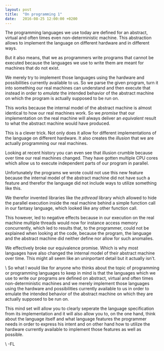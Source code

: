 ```yaml
---
layout: post
title:  "On programming 1"
date:   2016-08-25 12:00:00 +0200
---
```

The programming languages we use today are defined for an abstract,
virtual and often times even non-deterministic machine.
This abstraction allows to implement the language on different hardware
and in different ways.

But it also means, that we as programmers write programs
that cannot be executed because the languages we use to
write them are meant for machines that do not exist.

We merely try to implement those languages using the hardware
and possibilities currently available to us. So we parse the
given program, turn it into something our real machines can understand
and then execute that instead in order to *emulate* the intended
behavior of the abstract machine on which the program is actually
supposed to be run on.

This works because the internal model of the abstract machine is
almost identical to how our real machines work.
So we *promise* that our implementation on the real machine will
always deliver an *equivalent* result to what the abstract machine
would have produced.

This is a clever trick. Not only does it allow for different
implementations of the language on different hardware. It also
creates the *illusion* that we are actually programming our
real machines.

Looking at recent history you can even see that illusion crumble
because over time our real machines changed. They have gotten
multiple CPU cores which allow us to execute independent parts
of our program in parallel.

Unfortunately the programs we wrote could not use this new feature
because the internal model of the abstract machine did not have such
a feature and therefor the language did not include ways to
utilize something like this.

We therefor invented libraries like the *pthread* library which
allowed to hide the parallel execution inside the real machine
behind a simple function call in our fantasy language, which looked
like any other function call.

This however, led to negative effects because in our execution
on the real machine multiple threads would now for instance access
memory concurrently, which led to results that, to the programmer, could
not be explained when looking at the code, because the program, the language
and the abstract machine did neither define nor allow for such
anomalies.

We effectively broke our equivalence promise.
Which is why most languages have also changed the internal model
of their abstract machine over time. This might all seem like an
uninportant detail but it actually isn't.


\\
So what I would like for anyone who thinks about the topic of programming
or programming languages to keep in mind is that the languages which we
use to write our programs are defined on abstract, virtual and often times
non-deterministic machines and we merely implement those languages using
the hardware and possibilities currently available to us in order to
emulate the intended behavior of the abstract machine on which they are
actually supposed to be run on.

This mind set will allow you to clearly seperate the language specification
from its implementation and it will also allow you to, on the one hand,
think about the language itself and what language features the programmer
needs in order to express his intent and on other hand how to utilize
the hardware currently available to implement those features
as well as possible.

\\
-FL
